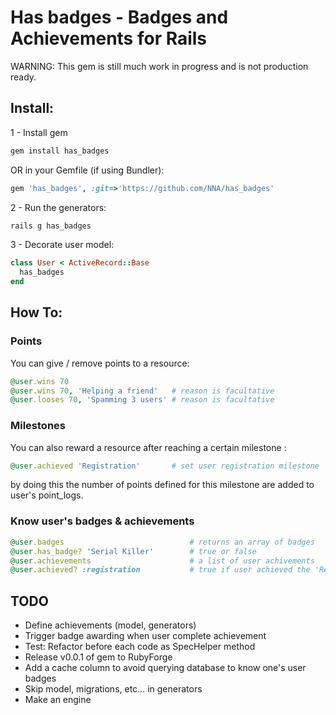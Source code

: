 # Has badges - Badges and Achievements for Rails

WARNING: This gem is still much work in progress and is not production ready.

## Install:
1 - Install gem

``` ruby
gem install has_badges
```

OR in your Gemfile (if using Bundler):

``` ruby
gem 'has_badges', :git=>'https://github.com/NNA/has_badges'
```

2 - Run the generators:

``` ruby
rails g has_badges
```

3 - Decorate user model:
``` ruby
class User < ActiveRecord::Base
  has_badges
end
```

## How To:

### Points
You can give / remove points to a resource:
``` ruby
@user.wins 70
@user.wins 70, 'Helping a friend'   # reason is facultative
@user.looses 70, 'Spamming 3 users' # reason is facultative
```

### Milestones 
You can also reward a resource after reaching a certain milestone :
``` ruby
@user.achieved 'Registration'     	# set user registration milestone
```
by doing this the number of points defined for this milestone are added to user's point_logs.

### Know user's badges & achievements
``` ruby
@user.badges 							# returns an array of badges
@user.has_badge? 'Serial Killer' 		# true or false
@user.achievements                  	# a list of user achivements
@user.achieved? :registration       	# true if user achieved the 'Registration' achievement 
```

## TODO
 - Define achievements (model, generators)
 - Trigger badge awarding when user complete achievement
 - Test: Refactor before each code as SpecHelper method
 - Release v0.0.1 of gem to RubyForge
 - Add a cache column to avoid querying database to know one's user badges
 - Skip model, migrations, etc... in generators
 - Make an engine

 [examples]: https://github.com/NNA/cucumber-snapshot/tree/master/examples